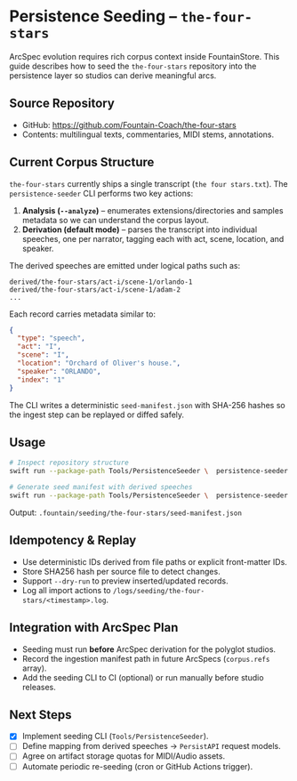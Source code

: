# Persistence Seeding – `the-four-stars`

ArcSpec evolution requires rich corpus context inside FountainStore. This guide
describes how to seed the `the-four-stars` repository into the persistence layer
so studios can derive meaningful arcs.

## Source Repository

- GitHub: <https://github.com/Fountain-Coach/the-four-stars>
- Contents: multilingual texts, commentaries, MIDI stems, annotations.

## Current Corpus Structure

`the-four-stars` currently ships a single transcript (`the four stars.txt`). The
`persistence-seeder` CLI performs two key actions:

1. **Analysis (`--analyze`)** – enumerates extensions/directories and samples
   metadata so we can understand the corpus layout.
2. **Derivation (default mode)** – parses the transcript into individual
   speeches, one per narrator, tagging each with act, scene, location, and
   speaker.

The derived speeches are emitted under logical paths such as:

```
derived/the-four-stars/act-i/scene-1/orlando-1
derived/the-four-stars/act-i/scene-1/adam-2
...
```

Each record carries metadata similar to:

```json
{
  "type": "speech",
  "act": "I",
  "scene": "I",
  "location": "Orchard of Oliver's house.",
  "speaker": "ORLANDO",
  "index": "1"
}
```

The CLI writes a deterministic `seed-manifest.json` with SHA-256 hashes so the
ingest step can be replayed or diffed safely.

## Usage

```bash
# Inspect repository structure
swift run --package-path Tools/PersistenceSeeder \  persistence-seeder --repo /path/to/the-four-stars --analyze

# Generate seed manifest with derived speeches
swift run --package-path Tools/PersistenceSeeder \  persistence-seeder \  --repo /path/to/the-four-stars \  --corpus the-four-stars \  --source https://github.com/Fountain-Coach/the-four-stars \  --out .fountain/seeding/the-four-stars
```

Output: `.fountain/seeding/the-four-stars/seed-manifest.json`

## Idempotency & Replay

- Use deterministic IDs derived from file paths or explicit front-matter IDs.
- Store SHA256 hash per source file to detect changes.
- Support `--dry-run` to preview inserted/updated records.
- Log all import actions to `/logs/seeding/the-four-stars/<timestamp>.log`.

## Integration with ArcSpec Plan

- Seeding must run **before** ArcSpec derivation for the polyglot studios.
- Record the ingestion manifest path in future ArcSpecs (`corpus.refs` array).
- Add the seeding CLI to CI (optional) or run manually before studio releases.

## Next Steps

- [x] Implement seeding CLI (`Tools/PersistenceSeeder`).
- [ ] Define mapping from derived speeches → `PersistAPI` request models.
- [ ] Agree on artifact storage quotas for MIDI/Audio assets.
- [ ] Automate periodic re-seeding (cron or GitHub Actions trigger).
